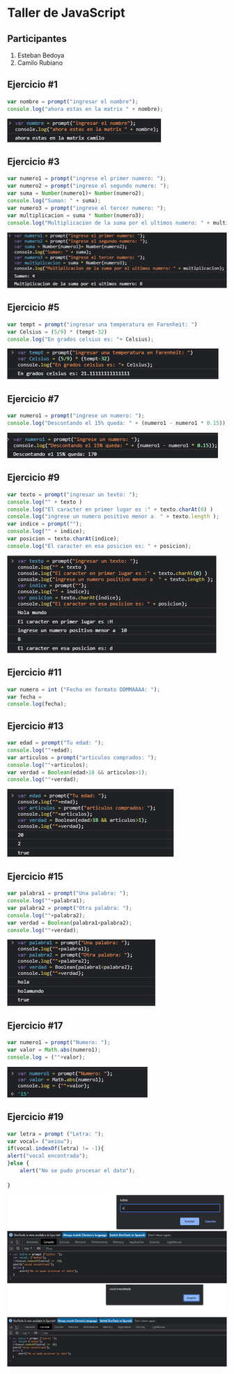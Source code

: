 # Taller de JavaScript

## Participantes
1. Esteban Bedoya
2. Camilo Rubiano 

## Ejercicio #1

```javascript
var nombre = prompt("ingresar el nombre");
console.log("ahora estas en la matrix " + nombre);
```
![I1](https://github.com/camiloRub/Taller_Ejercicios_JavaScript/blob/main/Imagenes/Ejercicio1png.png)

## Ejercicio #3

```javascript
var numero1 = prompt("ingrese el primer numero: ");
var numero2 = prompt("ingrese el segundo numero: ");
var suma = Number(numero1)+ Number(numero2);
console.log("Suman: " + suma);
var numero3 = prompt("ingrese el tercer numero: ");
var multiplicacion = suma * Number(numero3);
console.log("Multiplicacion de la suma por el ultimos numero: " + multiplicacion);
```
![i1](https://github.com/camiloRub/Taller_Ejercicios_JavaScript/blob/main/Imagenes/Ejercicio3.png)

## Ejercicio #5

```javascript
var tempt = prompt("ingresar una temperatura en Farenheit: ")
var Celsius = (5/9) * (tempt-32)
console.log("En grados celsius es: "+ Celsius);

```
![i1](https://github.com/camiloRub/Taller_Ejercicios_JavaScript/blob/main/Imagenes/Ejercicio5.png)

## Ejercicio #7

```javascript
var numero1 = prompt("ingrese un numero: ");
console.log("Descontando el 15% queda: " + (numero1 - numero1 * 0.15)); 
```
![i1](https://github.com/camiloRub/Taller_Ejercicios_JavaScript/blob/main/Imagenes/Ejercicio7.png)

## Ejercicio #9

```javascript
var texto = prompt("ingresar un texto: ");
console.log("" + texto )
console.log("El caracter en primer lugar es :" + texto.charAt(0) )
console.log("ingrese un numero positivo menor a  " + texto.length );
var indice = prompt("");
console.log("" + indice);
var posicion = texto.charAt(indice);
console.log("El caracter en esa posicion es: " + posicion);
```
![i1](https://github.com/camiloRub/Taller_Ejercicios_JavaScript/blob/main/Imagenes/Ejercicio9.png)

## Ejercicio #11

```javascript
var numero = int ("Fecha en formato DDMMAAAA: ");
var fecha = 
console.log(fecha);
```


## Ejercicio #13

```javascript
var edad = prompt("Tu edad: ");
console.log(""+edad);
var articulos = prompt("articulos comprados: ");
console.log(""+articulos);
var verdad = Boolean(edad>18 && articulos>1);
console.log(""+verdad);
```
![i1](https://github.com/camiloRub/Taller_Ejercicios_JavaScript/blob/main/Imagenes/ejercicio13.png)

## Ejercicio #15

```javascript
var palabra1 = prompt("Una palabra: ");
console.log(""+palabra1);
var palabra2 = prompt("Otra palabra: ");
console.log(""+palabra2);
var verdad = Boolean(palabra1<palabra2);
console.log(""+verdad);
```
![i1](https://github.com/camiloRub/Taller_Ejercicios_JavaScript/blob/main/Imagenes/Ejercicio15.png)

## Ejercicio #17

```javascript
var numero1 = prompt("Numero: ");
var valor = Math.abs(numero1);
console.log = (""+valor);
```
![i1](https://github.com/camiloRub/Taller_Ejercicios_JavaScript/blob/main/Imagenes/Ejercicio17.png)

## Ejercicio #19

```javascript
var letra = prompt ("Letra: ");
var vocal= ("aeiou");
if(vocal.indexOf(letra) != -1){
alert("vocal encontrada");
}else {
    alert("No se pudo procesar el dato");

} 
```
![i1](https://github.com/camiloRub/Taller_Ejercicios_JavaScript/blob/main/Imagenes/Ejercicio19.1.png)
![i1](https://github.com/camiloRub/Taller_Ejercicios_JavaScript/blob/main/Imagenes/Ejercicio19.2.png)

